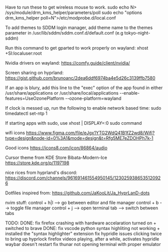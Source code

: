 Have to run these to get wireless mouse to work.
sudo echo N> /sys/module/drm_kms_helper/parameters/poll
sudo echo "options drm_kms_helper poll=N">/etc/modprobe.d/local.conf

To add themes to SDDM login manager, add theme name to the themes parameter
in /usr/lib/sddm/sddm.conf.d/default.conf (e.g tokyo-night-sddm)

Run this command to get gparted to work properly on wayland:
xhost +SI:localuser:root

Nvidia drivers on wayland: https://comfy.guide/client/nvidia/

Screen sharing on hyprland:
https://gist.github.com/brunoanc/2dea6ddf6974ba4e5d26c3139ffb7580

If an app is blury, add this line to the "exec" option of the app
found in either /usr/share/applications or /usr/share/local/applications
--enable-features=UseOzonePlatform --ozone-platform=wayland

If clock is messed up, run the following to enable network based time:
sudo timedatectl set-ntp 1

If starting apps with sudo, use
xhost | DISPLAY=:0 sudo command

wifi icons
https://www.figma.com/file/eJgx1YTG2WdQ41B1fZ2wd8/Wifi?type=design&node-id=0%3A1&mode=design&t=Rfg5ME7eZDOHPh7k-1

Good icons
https://icons8.com/icon/86864/audio

Cursor theme from KDE Store
Bibata-Modern-Ice https://store.kde.org/p/1197198

nice rices from hyprland's discord:
https://discord.com/channels/961691461554950145/1230259386535120926

Dotfiles inspired from:
https://github.com/JaKooLit/Ja_HyprLanD-dots

nvim stuff:
control + h|l   --> go between editor and file manager
control + b     --> toggle file manager
control + j     --> open terminal
tab             --> switch between tabs

TODO:
DONE: fix firefox crashing with hardware accelaration turned on
    + switched to brave
DONE: fix vscode python syntax highliting not working
    + installed the "syntax highlighter" extension
fix hypridle issues
    clicking twice to bring up hyprlock
    firefox videos playing, after a while, activates hypridle
    waybar doesn't restart
fix thunar not opening terminal with proper emulator

